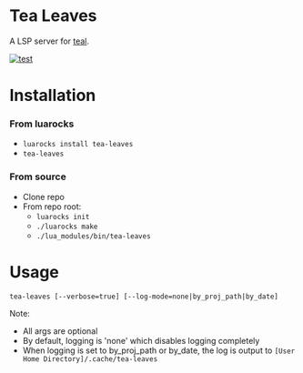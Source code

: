 
# Tea Leaves

A LSP server for [teal](https://github.com/teal-language/tl).

[![test](https://github.com/svermeulen/tea-leaves/actions/workflows/test.yml/badge.svg)](https://github.com/svermeulen/tea-leaves/actions/workflows/test.yml)

# Installation

### From luarocks

* `luarocks install tea-leaves`
* `tea-leaves`

### From source

* Clone repo
* From repo root:
  * `luarocks init`
  * `./luarocks make`
  * `./lua_modules/bin/tea-leaves`

# Usage

```
tea-leaves [--verbose=true] [--log-mode=none|by_proj_path|by_date]
```

Note:

* All args are optional
* By default, logging is 'none' which disables logging completely
* When logging is set to by_proj_path or by_date, the log is output to `[User Home Directory]/.cache/tea-leaves`

